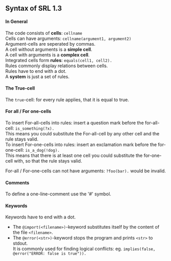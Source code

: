 ## Syntax of SRL 1.3
#### In General
The code consists of **cells**: `cellname`<br />
Cells can have arguments: `cellname(argument1, argument2)`<br />
Argument-cells are seperated by commas.<br />
A cell without arguments is a **simple cell**.<br />
A cell with arguments is a **complex cell**.<br />
Integrated cells form **rules**: `equals(cell1, cell2).`<br />
Rules commonly display relations between cells.<br />
Rules have to end with a dot.<br />
A **system** is just a set of rules.<br />

#### The True-cell
The `true`-cell: for every rule applies, that it is equal to true.<br />

#### For all / For one-cells
To insert For-all-cells into rules: insert a question mark before the for-all-cell: `is_something(?x).`<br />
This means you could substitute the For-all-cell by any other cell and the rule stays valid.<br />
To insert For-one-cells into rules: insert an exclamation mark before the for-one-cell: `is_a_dog(!dog).`<br />
This means that there is at least one cell you could substitute the for-one-cell with, so that the rule stays valid.<br />

For-all / For-one-cells can not have arguments: `?foo(bar).` would be invalid.<br />

#### Comments
To define a one-line-comment use the '#' symbol.<br />

#### Keywords
Keywords have to end with a dot.<br />
- The `@import(<filename>)`-keyword substitutes itself by the content of the file `<filename>`.<br />
- The `@error(<str>)`-keyword stops the program and prints `<str>` to stdout.<br />
It is commonly used for finding logical conflicts: eg. `implies(false, @error("ERROR: false is true")).`<br />
